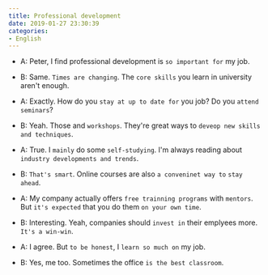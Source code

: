```yaml
---
title: Professional development
date: 2019-01-27 23:30:39
categories:
- English
---
```


- A: Peter, I find professional development is `so important for` my job.

- B: Same. `Times are changing`. The `core skills` you learn in university aren't enough.

- A: Exactly. How do you `stay at up to date for` you job? Do you `attend seminars`?

- B: Yeah. Those and `workshops`. They're great ways to `deveop new skills and techniques`.

- A: True. I `mainly` do some `self-studying`. I'm always reading about `industry developments and trends`.

- B: `That's smart`. Online courses are also `a conveninet way to` `stay ahead`.

- A: My company actually offers `free trainning programs` with `mentors`. But `it's expected` that you do them `on your own time`.

- B: Interesting. Yeah, companies should `invest in` their emplyees more. `It's a win-win`.

- A: I agree. But `to be honest`, I `learn so much on` my job. 

- B: Yes, me too. Sometimes the office `is the best classroom`.